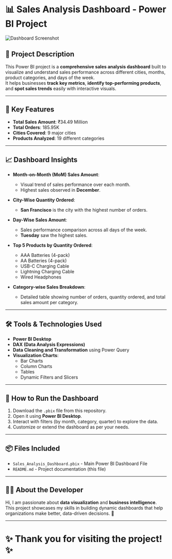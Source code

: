 # 📊 Sales Analysis Dashboard - Power BI Project

![Dashboard Screenshot](dashboard-screenshot.png)




## 📝 Project Description
This Power BI project is a **comprehensive sales analysis dashboard** built to visualize and understand sales performance across different cities, months, product categories, and days of the week.  
It helps businesses **track key metrics**, **identify top-performing products**, and **spot sales trends** easily with interactive visuals.

---

## 🎯 Key Features
- **Total Sales Amount**: ₹34.49 Million
- **Total Orders**: 185.95K
- **Cities Covered**: 9 major cities
- **Products Analyzed**: 19 different categories

---

## 📈 Dashboard Insights
- **Month-on-Month (MoM) Sales Amount**: 
  - Visual trend of sales performance over each month.
  - Highest sales observed in **December**.
  
- **City-Wise Quantity Ordered**:
  - **San Francisco** is the city with the highest number of orders.
  
- **Day-Wise Sales Amount**:
  - Sales performance comparison across all days of the week.
  - **Tuesday** saw the highest sales.

- **Top 5 Products by Quantity Ordered**:
  - AAA Batteries (4-pack)
  - AA Batteries (4-pack)
  - USB-C Charging Cable
  - Lightning Charging Cable
  - Wired Headphones

- **Category-wise Sales Breakdown**:
  - Detailed table showing number of orders, quantity ordered, and total sales amount per category.

---

## 🛠 Tools & Technologies Used
- **Power BI Desktop**
- **DAX (Data Analysis Expressions)**
- **Data Cleaning and Transformation** using Power Query
- **Visualization Charts**:
  - Bar Charts
  - Column Charts
  - Tables
  - Dynamic Filters and Slicers

---

## 🚀 How to Run the Dashboard
1. Download the `.pbix` file from this repository.
2. Open it using **Power BI Desktop**.
3. Interact with filters (by month, category, quarter) to explore the data.
4. Customize or extend the dashboard as per your needs.

---

## 📦 Files Included
- `Sales_Analysis_Dashboard.pbix` - Main Power BI Dashboard File
- `README.md` - Project documentation (this file)

---

## 👨‍💻 About the Developer
Hi, I am passionate about **data visualization** and **business intelligence**.  
This project showcases my skills in building dynamic dashboards that help organizations make better, data-driven decisions. 🚀

---

# ✨ Thank you for visiting the project! ✨
